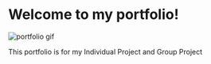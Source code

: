 
# Welcome to my portfolio!

![portfolio gif](https://pro2-bar-s3-cdn-cf.myportfolio.com/63f9ca06-04f8-40d6-9254-e23a34a31357/b8774d32-34ee-4fe4-a5d8-d987fc625211_rw_1920.gif?h=d1f774cb286ce409124ec73738a26530)

<p>
    This portfolio is for my Individual Project and Group Project
</p>
